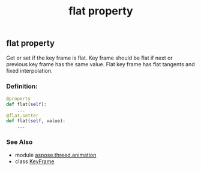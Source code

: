 ﻿---
title: flat property
second_title: Aspose.3D for Python via .NET API References
description: 
type: docs
weight: 50
url: /python-net/aspose.threed.animation/keyframe/flat/
is_root: false
---

## flat property


Get or set if the key frame is flat.
Key frame should be flat if next or previous key frame has the same value.
Flat key frame has flat tangents and fixed interpolation.
### Definition:
```python
@property
def flat(self):
    ...
@flat.setter
def flat(self, value):
    ...
```

### See Also
* module [aspose.threed.animation](../../)
* class [KeyFrame](/3d/python-net/aspose.threed.animation/keyframe)
